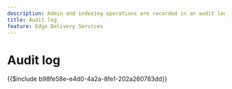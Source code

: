 ```yaml
---
description: Admin and indexing operations are recorded in an audit log that can be queried via an Admin endpoint.
title: Audit log
feature: Edge Delivery Services
---
```

# Audit log

{{$include b98fe58e-e4d0-4a2a-8fe1-202a260783dd}}